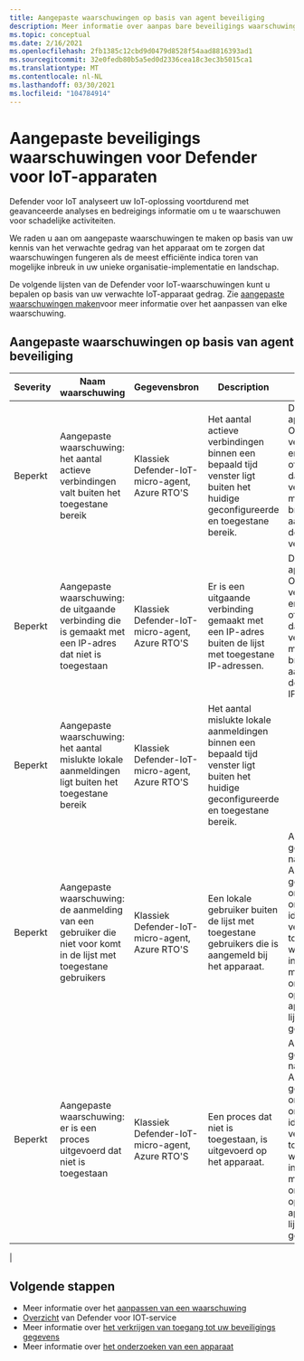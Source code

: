 ```yaml
---
title: Aangepaste waarschuwingen op basis van agent beveiliging
description: Meer informatie over aanpas bare beveiligings waarschuwingen en aanbevolen herstel met Defender voor de functies en service van het IoT-apparaat.
ms.topic: conceptual
ms.date: 2/16/2021
ms.openlocfilehash: 2fb1385c12cbd9d0479d8528f54aad8816393ad1
ms.sourcegitcommit: 32e0fedb80b5a5ed0d2336cea18c3ec3b5015ca1
ms.translationtype: MT
ms.contentlocale: nl-NL
ms.lasthandoff: 03/30/2021
ms.locfileid: "104784914"
---
```

# <a name="defender-for-iot-devices-custom-security-alerts"></a>Aangepaste beveiligings waarschuwingen voor Defender voor IoT-apparaten

Defender voor IoT analyseert uw IoT-oplossing voortdurend met geavanceerde analyses en bedreigings informatie om u te waarschuwen voor schadelijke activiteiten.

We raden u aan om aangepaste waarschuwingen te maken op basis van uw kennis van het verwachte gedrag van het apparaat om te zorgen dat waarschuwingen fungeren als de meest efficiënte indica toren van mogelijke inbreuk in uw unieke organisatie-implementatie en landschap.

De volgende lijsten van de Defender voor IoT-waarschuwingen kunt u bepalen op basis van uw verwachte IoT-apparaat gedrag. Zie [aangepaste waarschuwingen maken](quickstart-create-custom-alerts.md)voor meer informatie over het aanpassen van elke waarschuwing.

## <a name="agent-based-security-custom-alerts"></a>Aangepaste waarschuwingen op basis van agent beveiliging

| Severity | Naam waarschuwing | Gegevensbron | Description | Voorgestelde herstel |
|--|--|--|--|--|
| Beperkt | Aangepaste waarschuwing: het aantal actieve verbindingen valt buiten het toegestane bereik | Klassiek Defender-IoT-micro-agent, Azure RTO'S | Het aantal actieve verbindingen binnen een bepaald tijd venster ligt buiten het huidige geconfigureerde en toegestane bereik. | De logboeken van het apparaat onderzoeken. Ontdek waar de verbinding vandaan komt en bepaal of het goed is of kwaad aardig is. Als dat schadelijk is, verwijdert u mogelijke malware en begrijpt u de bron. Voeg, indien goed aardig, de bron toe aan de lijst met toegestane verbindingen. |
| Beperkt | Aangepaste waarschuwing: de uitgaande verbinding die is gemaakt met een IP-adres dat niet is toegestaan | Klassiek Defender-IoT-micro-agent, Azure RTO'S | Er is een uitgaande verbinding gemaakt met een IP-adres buiten de lijst met toegestane IP-adressen. | De logboeken van het apparaat onderzoeken. Ontdek waar de verbinding vandaan komt en bepaal of het goed is of kwaad aardig is. Als dat schadelijk is, verwijdert u mogelijke malware en begrijpt u de bron. Voeg, indien goed aardig, de bron toe aan de lijst met toegestane IP-adressen. |
| Beperkt | Aangepaste waarschuwing: het aantal mislukte lokale aanmeldingen ligt buiten het toegestane bereik | Klassiek Defender-IoT-micro-agent, Azure RTO'S | Het aantal mislukte lokale aanmeldingen binnen een bepaald tijd venster ligt buiten het huidige geconfigureerde en toegestane bereik. |  |
| Beperkt | Aangepaste waarschuwing: de aanmelding van een gebruiker die niet voor komt in de lijst met toegestane gebruikers | Klassiek Defender-IoT-micro-agent, Azure RTO'S | Een lokale gebruiker buiten de lijst met toegestane gebruikers die is aangemeld bij het apparaat. | Als u onbewerkte gegevens opslaat, navigeert u naar uw log Analytics-account en gebruikt u de gegevens om het apparaat te onderzoeken, identificeert u de bron en verhelpt u de lijst met toegestane/geblokkeerde websites voor deze instellingen. Als u momenteel geen onbewerkte gegevens opslaat, gaat u naar het apparaat en herstelt u de lijst met toegestane en geblokkeerde websites. |
| Beperkt | Aangepaste waarschuwing: er is een proces uitgevoerd dat niet is toegestaan | Klassiek Defender-IoT-micro-agent, Azure RTO'S | Een proces dat niet is toegestaan, is uitgevoerd op het apparaat. | Als u onbewerkte gegevens opslaat, navigeert u naar uw log Analytics-account en gebruikt u de gegevens om het apparaat te onderzoeken, identificeert u de bron en verhelpt u de lijst met toegestane/geblokkeerde websites voor deze instellingen. Als u momenteel geen onbewerkte gegevens opslaat, gaat u naar het apparaat en herstelt u de lijst met toegestane en geblokkeerde websites. |
|

## <a name="next-steps"></a>Volgende stappen

- Meer informatie over het [aanpassen van een waarschuwing](quickstart-create-custom-alerts.md)
- [Overzicht](overview.md) van Defender voor IOT-service
- Meer informatie over [het verkrijgen van toegang tot uw beveiligings gegevens](how-to-security-data-access.md)
- Meer informatie over [het onderzoeken van een apparaat](how-to-investigate-device.md)
